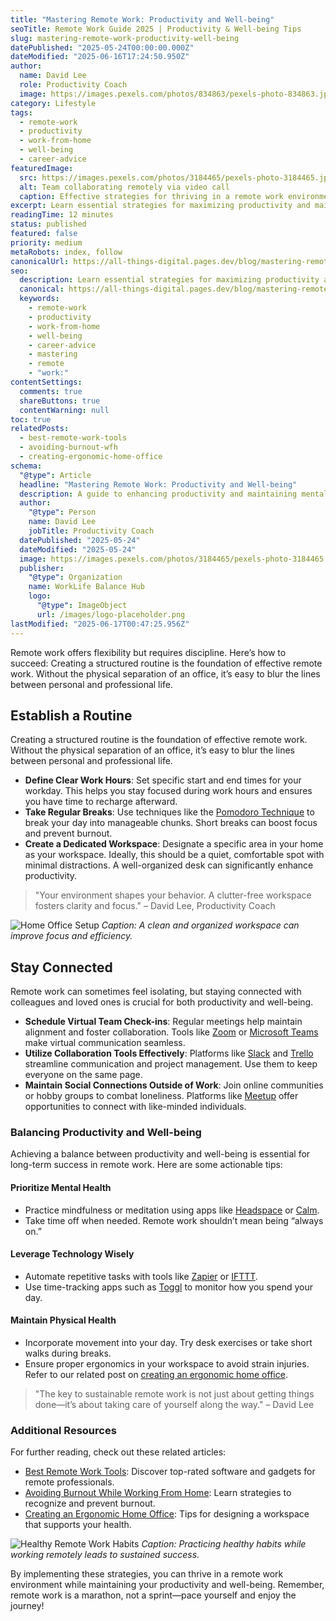 ```yaml
---
title: "Mastering Remote Work: Productivity and Well-being"
seoTitle: Remote Work Guide 2025 | Productivity & Well-being Tips
slug: mastering-remote-work-productivity-well-being
datePublished: "2025-05-24T00:00:00.000Z"
dateModified: "2025-06-16T17:24:50.950Z"
author:
  name: David Lee
  role: Productivity Coach
  image: https://images.pexels.com/photos/834863/pexels-photo-834863.jpeg?auto=compress&cs=tinysrgb&w=1260&h=750&dpr=2
category: Lifestyle
tags:
  - remote-work
  - productivity
  - work-from-home
  - well-being
  - career-advice
featuredImage:
  src: https://images.pexels.com/photos/3184465/pexels-photo-3184465.jpeg?auto=compress&cs=tinysrgb&w=1260&h=750&dpr=2
  alt: Team collaborating remotely via video call
  caption: Effective strategies for thriving in a remote work environment.
excerpt: Learn essential strategies for maximizing productivity and maintaining well-being while working remotely. From setting boundaries to leveraging technology, this guide covers key aspects of successful remote work.
readingTime: 12 minutes
status: published
featured: false
priority: medium
metaRobots: index, follow
canonicalUrl: https://all-things-digital.pages.dev/blog/mastering-remote-work-productivity-well-being
seo:
  description: Learn essential strategies for maximizing productivity and maintaining well-being while working remotely. From setting boundaries to leveraging technology, t...
  canonical: https://all-things-digital.pages.dev/blog/mastering-remote-work-productivity-well-being
  keywords:
    - remote-work
    - productivity
    - work-from-home
    - well-being
    - career-advice
    - mastering
    - remote
    - "work:"
contentSettings:
  comments: true
  shareButtons: true
  contentWarning: null
toc: true
relatedPosts:
  - best-remote-work-tools
  - avoiding-burnout-wfh
  - creating-ergonomic-home-office
schema:
  "@type": Article
  headline: "Mastering Remote Work: Productivity and Well-being"
  description: A guide to enhancing productivity and maintaining mental health in a remote work setting.
  author:
    "@type": Person
    name: David Lee
    jobTitle: Productivity Coach
  datePublished: "2025-05-24"
  dateModified: "2025-05-24"
  image: https://images.pexels.com/photos/3184465/pexels-photo-3184465.jpeg?auto=compress&cs=tinysrgb&w=1260&h=750&dpr=2
  publisher:
    "@type": Organization
    name: WorkLife Balance Hub
    logo:
      "@type": ImageObject
      url: /images/logo-placeholder.png
lastModified: "2025-06-17T00:47:25.956Z"
---
```


Remote work offers flexibility but requires discipline. Here’s how to succeed: Creating a structured routine is the foundation of effective remote work. Without the physical separation of an office, it’s easy to blur the lines between personal and professional life.

## Establish a Routine

Creating a structured routine is the foundation of effective remote work. Without the physical separation of an office, it’s easy to blur the lines between personal and professional life.

- **Define Clear Work Hours**: Set specific start and end times for your workday. This helps you stay focused during work hours and ensures you have time to recharge afterward.
- **Take Regular Breaks**: Use techniques like the [Pomodoro Technique](https://francescocirillo.com/pages/pomodoro-technique) to break your day into manageable chunks. Short breaks can boost focus and prevent burnout.
- **Create a Dedicated Workspace**: Designate a specific area in your home as your workspace. Ideally, this should be a quiet, comfortable spot with minimal distractions. A well-organized desk can significantly enhance productivity.

> "Your environment shapes your behavior. A clutter-free workspace fosters clarity and focus." – David Lee, Productivity Coach

![Home Office Setup](https://images.pexels.com/photos/2422284/pexels-photo-2422284.jpeg?auto=compress&cs=tinysrgb&w=1260&h=750&dpr=2)
_Caption: A clean and organized workspace can improve focus and efficiency._

## Stay Connected

Remote work can sometimes feel isolating, but staying connected with colleagues and loved ones is crucial for both productivity and well-being.

- **Schedule Virtual Team Check-ins**: Regular meetings help maintain alignment and foster collaboration. Tools like [Zoom](https://zoom.us/) or [Microsoft Teams](https://www.microsoft.com/en-us/microsoft-teams/group-chat-software) make virtual communication seamless.
- **Utilize Collaboration Tools Effectively**: Platforms like [Slack](https://slack.com/) and [Trello](https://trello.com/) streamline communication and project management. Use them to keep everyone on the same page.
- **Maintain Social Connections Outside of Work**: Join online communities or hobby groups to combat loneliness. Platforms like [Meetup](https://www.meetup.com/) offer opportunities to connect with like-minded individuals.

### Balancing Productivity and Well-being

Achieving a balance between productivity and well-being is essential for long-term success in remote work. Here are some actionable tips:

#### Prioritize Mental Health

- Practice mindfulness or meditation using apps like [Headspace](https://www.headspace.com/) or [Calm](https://www.calm.com/).
- Take time off when needed. Remote work shouldn’t mean being “always on.”

#### Leverage Technology Wisely

- Automate repetitive tasks with tools like [Zapier](https://zapier.com/) or [IFTTT](https://ifttt.com/).
- Use time-tracking apps such as [Toggl](https://toggl.com/) to monitor how you spend your day.

#### Maintain Physical Health

- Incorporate movement into your day. Try desk exercises or take short walks during breaks.
- Ensure proper ergonomics in your workspace to avoid strain injuries. Refer to our related post on [creating an ergonomic home office](#).

> "The key to sustainable remote work is not just about getting things done—it’s about taking care of yourself along the way." – David Lee

### Additional Resources

For further reading, check out these related articles:

- [Best Remote Work Tools](#): Discover top-rated software and gadgets for remote professionals.
- [Avoiding Burnout While Working From Home](#): Learn strategies to recognize and prevent burnout.
- [Creating an Ergonomic Home Office](#): Tips for designing a workspace that supports your health.

![Healthy Remote Work Habits](https://images.pexels.com/photos/6893801/pexels-photo-6893801.jpeg?auto=compress&cs=tinysrgb&w=1260&h=750&dpr=1)
_Caption: Practicing healthy habits while working remotely leads to sustained success._

By implementing these strategies, you can thrive in a remote work environment while maintaining your productivity and well-being. Remember, remote work is a marathon, not a sprint—pace yourself and enjoy the journey!
